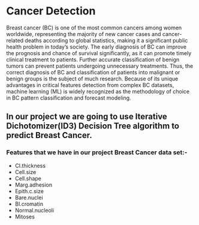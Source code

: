 # Cancer Detection 

Breast cancer (BC) is one of the most common cancers among women worldwide, representing the majority of new cancer cases and cancer-related deaths according to global statistics, making it a significant public health problem in today’s society. 
The early diagnosis of BC can improve the prognosis and chance of survival significantly, as it can promote timely clinical treatment to patients. Further accurate classification of benign tumors can prevent patients undergoing unnecessary treatments. 
Thus, the correct diagnosis of BC and classification of patients into malignant or benign groups is the subject of much research. Because of its unique advantages
in critical features detection from complex BC datasets, machine learning (ML) is widely recognized as the
methodology of choice in BC pattern classification and forecast modeling.

## In our project we are going to use Iterative Dichotomizer(ID3) Decision Tree algorithm to predict Breast Cancer.

### Features that we have in our project Breast Cancer data set:-
* Cl.thickness
* Cell.size
* Cell.shape
* Marg.adhesion
* Epith.c.size
* Bare.nuclei
* Bl.cromatin
* Normal.nucleoli
* Mitoses
